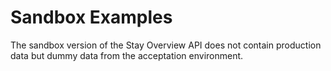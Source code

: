 # Sandbox Examples
The sandbox version of the Stay Overview API does not contain production data but dummy data from the acceptation environment.
